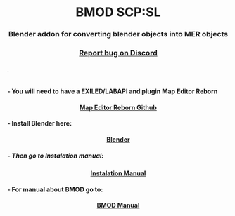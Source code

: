 <h1 align="center">BMOD SCP:SL </h1>


<h3 align="center"> Blender addon for converting blender objects into MER objects</h3>


<h3 align="center" ><a href="https://discord.gg/wn8h8Dvx">
     Report bug on Discord
</a></h3>



<h6>  . </h6>


<h4>  - You will need to have a EXILED/LABAPI and plugin Map Editor Reborn </h4>

 <h4 align="center">     <a   href="https://github.com/Michal78900/MapEditorReborn/tree/main?tab=readme-ov-file">Map Editor Reborn Github</a>    </h4>

<h4>  - Install Blender here: </h4>


 <h4 align="center"><a   href="https://www.blender.org/download">Blender</a> </h4>

<h5>  - Then go to Instalation manual: </h5>


 <h4 align="center"> <a   href="https://github.com/spyraze/BMOD-SCPSL/blob/main/Installation_BMOD.pdf">Instalation Manual</a> </h4>

<h4> - For manual about BMOD go to: </h4>


<h4 align="center"> <a   href="https://github.com/spyraze/BMOD-SCPSL/blob/main/Manual_BMOD.pdf">BMOD Manual</a> </h4>







